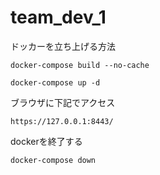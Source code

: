 # team_dev_1


ドッカーを立ち上げる方法

```
docker-compose build --no-cache
```

```
docker-compose up -d
```

ブラウザに下記でアクセス
```
https://127.0.0.1:8443/
```

dockerを終了する
```
docker-compose down
```